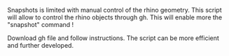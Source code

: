 Snapshots is limited with manual control of the rhino geometry.
This script will allow to control the rhino objects through gh.
This will enable more the "snapshot" command !

Download gh file and follow instructions.
The script can be more efficient and further developed.
